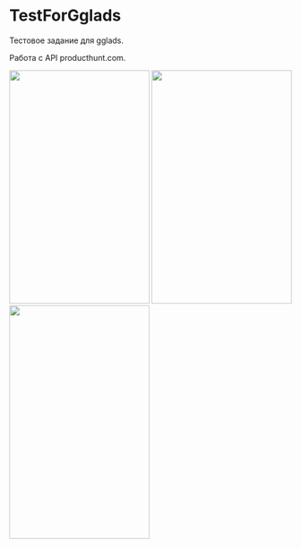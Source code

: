 # TestForGglads
Тестовое задание для gglads.

Работа с API producthunt.com.

<img src="https://pp.userapi.com/c636930/v636930263/3af5d/1NvtigtDci4.jpg" width="250" height="417">
<img src="https://pp.userapi.com/c636930/v636930263/3af67/lvMMRPmnSwY.jpg" width="250" height="417">
<img src="https://pp.userapi.com/c636930/v636930263/3af71/FhSBHCKWIu4.jpg" width="250" height="417">

